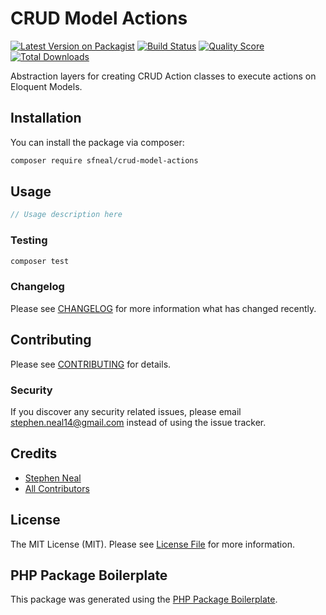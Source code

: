 # CRUD Model Actions

[![Latest Version on Packagist](https://img.shields.io/packagist/v/sfneal/crud-model-actions.svg?style=flat-square)](https://packagist.org/packages/sfneal/crud-model-actions)
[![Build Status](https://img.shields.io/travis/sfneal/crud-model-actions/master.svg?style=flat-square)](https://travis-ci.org/sfneal/crud-model-actions)
[![Quality Score](https://img.shields.io/scrutinizer/g/sfneal/crud-model-actions.svg?style=flat-square)](https://scrutinizer-ci.com/g/sfneal/crud-model-actions)
[![Total Downloads](https://img.shields.io/packagist/dt/sfneal/crud-model-actions.svg?style=flat-square)](https://packagist.org/packages/sfneal/crud-model-actions)

Abstraction layers for creating CRUD Action classes to execute actions on Eloquent Models.

## Installation

You can install the package via composer:

```bash
composer require sfneal/crud-model-actions
```

## Usage

``` php
// Usage description here
```

### Testing

``` bash
composer test
```

### Changelog

Please see [CHANGELOG](CHANGELOG.md) for more information what has changed recently.

## Contributing

Please see [CONTRIBUTING](CONTRIBUTING.md) for details.

### Security

If you discover any security related issues, please email stephen.neal14@gmail.com instead of using the issue tracker.

## Credits

- [Stephen Neal](https://github.com/sfneal)
- [All Contributors](../../contributors)

## License

The MIT License (MIT). Please see [License File](LICENSE.md) for more information.

## PHP Package Boilerplate

This package was generated using the [PHP Package Boilerplate](https://laravelpackageboilerplate.com).
